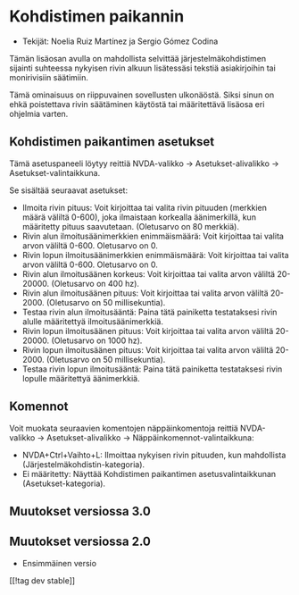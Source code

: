 # Kohdistimen paikannin #

* Tekijät: Noelia Ruiz Martínez ja Sergio Gómez Codina

Tämän lisäosan avulla on mahdollista selvittää järjestelmäkohdistimen
sijainti suhteessa nykyisen rivin alkuun lisätessäsi tekstiä asiakirjoihin
tai monirivisiin säätimiin.

Tämä ominaisuus on riippuvainen sovellusten ulkonäöstä. Siksi sinun on ehkä
poistettava rivin säätäminen käytöstä tai määritettävä lisäosa eri ohjelmia
varten.

## Kohdistimen paikantimen asetukset ##

Tämä asetuspaneeli löytyy reittiä NVDA-valikko -> Asetukset-alivalikko ->
Asetukset-valintaikkuna.

Se sisältää seuraavat asetukset:

* Ilmoita rivin pituus: Voit kirjoittaa tai valita rivin pituuden (merkkien
  määrä väliltä 0-600), joka ilmaistaan korkealla äänimerkillä, kun
  määritetty pituus saavutetaan. (Oletusarvo on 80 merkkiä).
* Rivin alun ilmoitusäänimerkkien enimmäismäärä: Voit kirjoittaa tai valita
  arvon väliltä 0-600. Oletusarvo on 0.
* Rivin lopun ilmoitusäänimerkkien enimmäismäärä: Voit kirjoittaa tai valita
  arvon väliltä 0-600. Oletusarvo on 0.
* Rivin alun ilmoitusäänen korkeus: Voit kirjoittaa tai valita arvon väliltä
  20-20000. (Oletusarvo on 400 hz).
* Rivin alun ilmoitusäänen pituus: Voit kirjoittaa tai valita arvon väliltä
  20-2000. (Oletusarvo on 50 millisekuntia).
* Testaa rivin alun ilmoitusääntä: Paina tätä painiketta testataksesi rivin
  alulle määritettyä ilmoitusäänimerkkiä.
* Rivin lopun ilmoitusäänen pituus: Voit kirjoittaa tai valita arvon väliltä
  20-20000. (Oletusarvo on 1000 hz).
* Rivin lopun ilmoitusäänen pituus: Voit kirjoittaa tai valita arvon väliltä
  20-2000. (Oletusarvo on 50 millisekuntia).
* Testaa rivin lopun ilmoitusääntä: Paina tätä painiketta testataksesi rivin
  lopulle määritettyä äänimerkkiä.

## Komennot ##

Voit muokata seuraavien komentojen näppäinkomentoja reittiä NVDA-valikko ->
Asetukset-alivalikko -> Näppäinkomennot-valintaikkuna:

* NVDA+Ctrl+Vaihto+L: Ilmoittaa nykyisen rivin pituuden, kun mahdollista
  (Järjestelmäkohdistin-kategoria).
* Ei määritetty: Näyttää Kohdistimen paikantimen asetusvalintaikkunan
  (Asetukset-kategoria).

## Muutokset versiossa 3.0 ##

## Muutokset versiossa 2.0 ##



* Ensimmäinen versio

[[!tag dev stable]]
